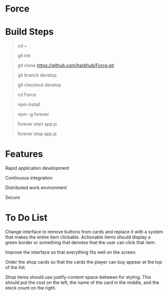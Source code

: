 # Force

# Build Steps

> cd ~

> git init

> git clone https://github.com/harbhub/Force.git

> git branch develop

> git checkout develop

> cd Force

> npm install

> npm -g forever

> forever start app.js

> forever stop app.js

# Features

Rapid application development

Continuous integration

Distributed work environment

Secure

# To Do List

Change interface to remove buttons from cards and replace it with a system that makes the entire item clickable.  Actionable items should display a green border or something that denotes that the user can click that item.

Improve the interface so that everything fits well on the screen.

Order the shop cards so that the cards the player can buy appear at the top of the list.

Shop items should use justify-content space-between for styling.  This should put the cost on the left, the name of the card in the middle, and the stock count on the right.
